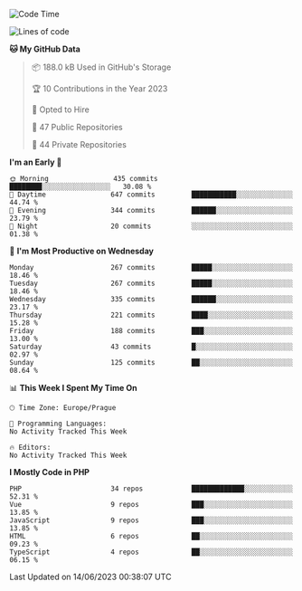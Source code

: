 <!--START_SECTION:waka-->
![Code Time](http://img.shields.io/badge/Code%20Time-1%2C583%20hrs%2058%20mins-blue)

![Lines of code](https://img.shields.io/badge/From%20Hello%20World%20I%27ve%20Written-552.1%20thousand%20lines%20of%20code-blue)

**🐱 My GitHub Data** 

> 📦 188.0 kB Used in GitHub's Storage 
 > 
> 🏆 10 Contributions in the Year 2023
 > 
> 💼 Opted to Hire
 > 
> 📜 47 Public Repositories 
 > 
> 🔑 44 Private Repositories 
 > 
**I'm an Early 🐤** 

```text
🌞 Morning                435 commits         ████████░░░░░░░░░░░░░░░░░   30.08 % 
🌆 Daytime                647 commits         ███████████░░░░░░░░░░░░░░   44.74 % 
🌃 Evening                344 commits         ██████░░░░░░░░░░░░░░░░░░░   23.79 % 
🌙 Night                  20 commits          ░░░░░░░░░░░░░░░░░░░░░░░░░   01.38 % 
```
📅 **I'm Most Productive on Wednesday** 

```text
Monday                   267 commits         █████░░░░░░░░░░░░░░░░░░░░   18.46 % 
Tuesday                  267 commits         █████░░░░░░░░░░░░░░░░░░░░   18.46 % 
Wednesday                335 commits         ██████░░░░░░░░░░░░░░░░░░░   23.17 % 
Thursday                 221 commits         ████░░░░░░░░░░░░░░░░░░░░░   15.28 % 
Friday                   188 commits         ███░░░░░░░░░░░░░░░░░░░░░░   13.00 % 
Saturday                 43 commits          █░░░░░░░░░░░░░░░░░░░░░░░░   02.97 % 
Sunday                   125 commits         ██░░░░░░░░░░░░░░░░░░░░░░░   08.64 % 
```


📊 **This Week I Spent My Time On** 

```text
🕑︎ Time Zone: Europe/Prague

💬 Programming Languages: 
No Activity Tracked This Week

🔥 Editors: 
No Activity Tracked This Week
```

**I Mostly Code in PHP** 

```text
PHP                      34 repos            █████████████░░░░░░░░░░░░   52.31 % 
Vue                      9 repos             ███░░░░░░░░░░░░░░░░░░░░░░   13.85 % 
JavaScript               9 repos             ███░░░░░░░░░░░░░░░░░░░░░░   13.85 % 
HTML                     6 repos             ██░░░░░░░░░░░░░░░░░░░░░░░   09.23 % 
TypeScript               4 repos             ██░░░░░░░░░░░░░░░░░░░░░░░   06.15 % 
```




 Last Updated on 14/06/2023 00:38:07 UTC
<!--END_SECTION:waka-->
<!--
**AlexKratky/AlexKratky** is a ✨ _special_ ✨ repository because its `README.md` (this file) appears on your GitHub profile.

Here are some ideas to get you started:

- 🔭 I’m currently working on ...
- 🌱 I’m currently learning ...
- 👯 I’m looking to collaborate on ...
- 🤔 I’m looking for help with ...
- 💬 Ask me about ...
- 📫 How to reach me: ...
- 😄 Pronouns: ...
- ⚡ Fun fact: ...
-->
